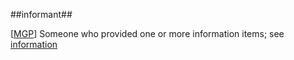 ##informant##

\[[MGP](SOURCES.md#MGP)\] Someone who provided one or more information items; see [information](information.md)
